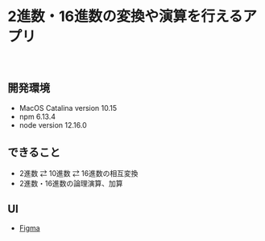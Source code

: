 2進数・16進数の変換や演算を行えるアプリ
====
　
## 開発環境  
- MacOS Catalina version 10.15  
- npm 6.13.4 
- node version 12.16.0 

## できること
- 2進数 ⇄ 10進数 ⇄ 16進数の相互変換
- 2進数・16進数の論理演算、加算

## UI
- [Figma](figma.com/file/Xr2kKzgqgDiwdy3T64H4ZY/Prototype-Catalog?node-id=35%3A3)  


